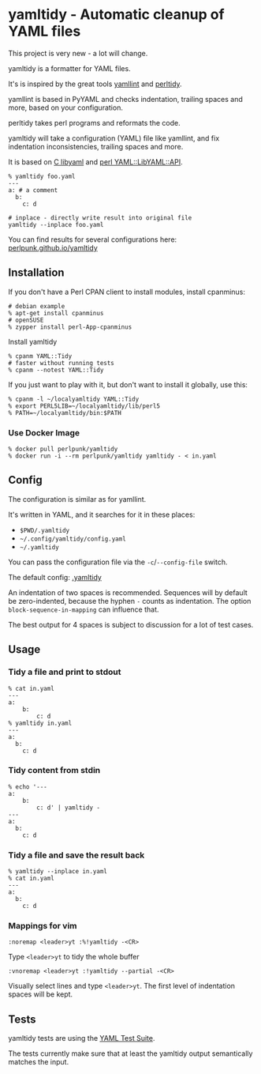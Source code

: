 # yamltidy - Automatic cleanup of YAML files

This project is very new - a lot will change.

yamltidy is a formatter for YAML files.

It's is inspired by the great tools
[yamllint](https://yamllint.readthedocs.io/en/stable/) and
[perltidy](https://metacpan.org/pod/Perl::Tidy).

yamllint is based in PyYAML and checks indentation, trailing spaces
and more, based on your configuration.

perltidy takes perl programs and reformats the code.

yamltidy will take a configuration (YAML) file like yamllint, and fix
indentation inconsistencies, trailing spaces and more.

It is based on [C libyaml](https://github.com/yaml/libyaml) and
[perl YAML::LibYAML::API](https://metacpan.org/pod/YAML::LibYAML::API).

    % yamltidy foo.yaml
    ---
    a: # a comment
      b:
        c: d

    # inplace - directly write result into original file
    yamltidy --inplace foo.yaml

You can find results for several configurations here:
[perlpunk.github.io/yamltidy](https://perlpunk.github.io/yamltidy)

## Installation

If you don't have a Perl CPAN client to install modules, install cpanminus:

    # debian example
    % apt-get install cpanminus
    # openSUSE
    % zypper install perl-App-cpanminus

Install yamltidy

    % cpanm YAML::Tidy
    # faster without running tests
    % cpanm --notest YAML::Tidy

If you just want to play with it, but don't want to install it globally,
use this:

    % cpanm -l ~/localyamltidy YAML::Tidy
    % export PERL5LIB=~/localyamltidy/lib/perl5
    % PATH=~/localyamltidy/bin:$PATH

### Use Docker Image

    % docker pull perlpunk/yamltidy
    % docker run -i --rm perlpunk/yamltidy yamltidy - < in.yaml

## Config

The configuration is similar as for yamllint.

It's written in YAML, and it searches for it in these places:

* `$PWD/.yamltidy`
* `~/.config/yamltidy/config.yaml`
* `~/.yamltidy`

You can pass the configuration file via the `-c`/`--config-file` switch.

The default config: [.yamltidy](.yamltidy)

An indentation of two spaces is recommended.
Sequences will by default be zero-indented, because the hyphen `-` counts
as indentation.
The option `block-sequence-in-mapping` can influence that.

The best output for 4 spaces is subject to discussion for a lot of test cases.

## Usage

### Tidy a file and print to stdout

    % cat in.yaml
    ---
    a:
        b:
            c: d
    % yamltidy in.yaml
    ---
    a:
      b:
        c: d

### Tidy content from stdin

    % echo '---
    a:
        b:
            c: d' | yamltidy -
    ---
    a:
      b:
        c: d


### Tidy a file and save the result back

    % yamltidy --inplace in.yaml
    % cat in.yaml
    ---
    a:
      b:
        c: d

### Mappings for vim


    :noremap <leader>yt :%!yamltidy -<CR>

Type `<leader>yt` to tidy the whole buffer

    :vnoremap <leader>yt :!yamltidy --partial -<CR>

Visually select lines and type `<leader>yt`. The first level of indentation
spaces will be kept.

## Tests

yamltidy tests are using the [YAML Test
Suite](https://github.com/yaml/yaml-test-suite).

The tests currently make sure that at least the yamltidy output semantically
matches the input.

